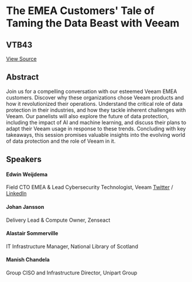 # The EMEA Customers' Tale of Taming the Data Beast with Veeam
## VTB43
[View Source](https://connect.veeam.com/flow/veeam/veeamon2023/attendeeportal/page/sessioncatalog/session/1682627018783001n0H9)

## Abstract
Join us for a compelling conversation with our esteemed Veeam EMEA customers. Discover why these organizations chose Veeam products and how it revolutionized their operations. Understand the critical role of data protection in their industries, and how they tackle inherent challenges with Veeam. Our panelists will also explore the future of data protection, including the impact of AI and machine learning, and discuss their plans to adapt their Veeam usage in response to these trends. Concluding with key takeaways, this session promises valuable insights into the evolving world of data protection and the role of Veeam in it.


## Speakers
#### Edwin Weijdema
Field CTO EMEA & Lead Cybersecurity Technologist, Veeam
[Twitter](https://twitter.com/Viperian) / [LinkedIn](https://www.linkedin.com/in/eweijdema)
#### Johan Jansson
Delivery Lead & Compute Owner, Zenseact
#### Alastair Sommerville
IT Infrastructure Manager, National Library of Scotland
#### Manish Chandela
Group CISO and Infrastructure Director, Unipart Group